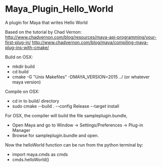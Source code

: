 # Maya_Plugin_Hello_World
A plugin for Maya that writes Hello World

Based on the tutorial by Chad Vernon:
http://www.chadvernon.com/blog/resources/maya-api-programming/your-first-plug-in/
http://www.chadvernon.com/blog/maya/compiling-maya-plug-ins-with-cmake/


Build on OSX:
  * mkdir build
  * cd build
  * cmake -G "Unix Makefiles" -DMAYA_VERSION=2015 ../ (or whatever maya version)

Compile on OSX:
  * cd in to build/ directory
  * sudo cmake --build . --config Release --target install

For OSX, the compiler will build the file sampleplugin.bundle,
  * Open Maya and go to Window -> Settings/Preferences -> Plug-in Manager
  * Browse for sampleplugin.bundle and open.

Now the helloWorld function can be run from the python terminal by:
  * import maya.cmds as cmds
  * cmds.helloWorld()
